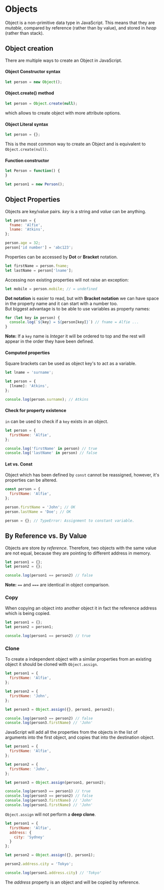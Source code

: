 # Objects

Object is a non-primitive data type in JavaScript. This means that they are *mutable*, compared by reference (rather than by value), and stored in *heap* (rather than stack).

## Object creation

There are multiple ways to create an Object in JavaScript.

#### Object Constructor syntax

```js
let person = new Object();
```

#### Object.create() method

```js
let person = Object.create(null);
```

which allows to create object with more attribute options.

#### Object Literal syntax

```js
let person = {};
```

This is the most common way to create an Object and is equivalent to ```Object.create(null)```.

#### Function constructor

```js
let Person = function() {  
}

let person1 = new Person();
```

## Object Properties
Objects are key/value pairs. *key* is a string and *value* can be anything.

```js
let person = {
  fname: 'Alfie',
  lname: 'Atkins',
};

person.age = 32;
person['id number'] = 'abc123';
```

Properties can be accessed by **Dot** or **Bracket** notation.

```js
let firstName = person.fname;
let lastName = person['lname'];
```

Accessing non existing properties will not raise an exception:

```js
let mobile = person.mobile; // = undefined
```

**Dot notation** is easier to read, but with **Bracket notation** we can have space in the property name and it can start with a number too. <br />
But biggest advantage is to be able to use variables as property names:

```js
for (let key in person) {
  console.log(`${key} = ${person[key]}`) // fname = Alfie ...
}
```

**Note:** If a ```key``` name is *Integer* it will be ordered to top and the rest will appear in the order they have been defined.

#### Computed properties

Square brackets can be used as object key's to act as a variable.

```js
let lname = 'surname';

let person = {
  [lname]: 'Atkins',
};

console.log(person.surname); // Atkins
```

#### Check for property existence

```in``` can be used to check if a ```key``` exists in an object.

```js
let person = {
  firstName: 'Alfie',
};

console.log('firstName' in person) // true
console.log('lastName' in person) // false
```

#### Let vs. Const

Object which has been defined by ```const``` cannot be reassigned, however, it's properties can be altered.

```js
const person = {
  firstName: 'Alfie',
};

person.firstName = 'John'; // OK
person.lastName = 'Doe'; // OK

person = {}; // TypeError: Assignment to constant variable.
```

## By Reference vs. By Value

Objects are store *by reference*. Therefore, two objects with the same value are not equal, because they are pointing to different address in memory.

```js
let person1 = {};
let person2 = {};

console.log(person1 == person2) // false
```

**Note:** ```==``` and ```===``` are identical in object comparison.

### Copy

When copying an object into another object it in fact the reference address which is being copied.

```js
let person1 = {};
let person2 = person1;

console.log(person1 == person2) // true
```

### Clone

To create a independent object with a similar properties from an existing object it should be cloned with ```Object.assign```.

```js
let person1 = {
  firstName: 'Alfie',
};

let person2 = {
  firstName: 'John',
};

let person3 = Object.assign({}, person1, person2);

console.log(person3 == person2) // false
console.log(person3.firstName) // 'John'
```

JavaScript will add all the properties from the objects in the list of arguments into the first object, and copies that into the destination object.

```js
let person1 = {
  firstName: 'Alfie',
};

let person2 = {
  firstName: 'John',
};

let person3 = Object.assign(person1, person2);

console.log(person3 == person1) // true
console.log(person3 == person2) // false
console.log(person3.firstName) // 'John'
console.log(person1.firstName) // 'John'
```

```Object.assign``` will not perform a **deep clone**.

```js
let person1 = {
  firstName: 'Alfie',
  address: {
    city: 'Sydney'
  }
};

let person2 = Object.assign({}, person1);

person2.address.city = 'Tokyo';

console.log(person1.address.city) // 'Tokyo'
```

The *address* property is an object and will be copied by reference.